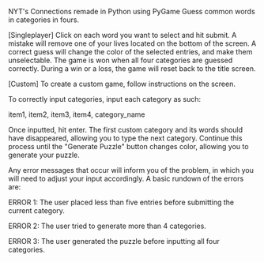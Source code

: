 NYT's Connections remade in Python using PyGame
Guess common words in categories in fours.

[Singleplayer]
Click on each word you want to select and hit submit.
A mistake will remove one of your lives located on the bottom of the screen.
A correct guess will change the color of the selected entries, and make them unselectable.
The game is won when all four categories are guessed correctly.
During a win or a loss, the game will reset back to the title screen.

[Custom]
To create a custom game, follow instructions on the screen.

To correctly input categories, input each category as such:

item1, item2, item3, item4, category_name

Once inputted, hit enter.
The first custom category and its words should have disappeared, allowing you to type the next category.
Continue this process until the "Generate Puzzle" button changes color, allowing you to generate your puzzle.

Any error messages that occur will inform you of the problem, in which you will need to adjust your input accordingly.
A basic rundown of the errors are:

ERROR 1: The user placed less than five entries before submitting the current category.

ERROR 2: The user tried to generate more than 4 categories.

ERROR 3: The user generated the puzzle before inputting all four categories.
